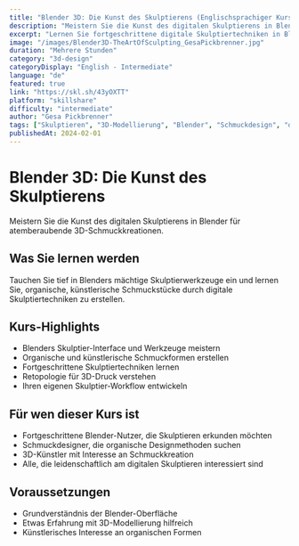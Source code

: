 ```yaml
---
title: "Blender 3D: Die Kunst des Skulptierens (Englischsprachiger Kurs)"
description: "Meistern Sie die Kunst des digitalen Skulptierens in Blender für atemberaubende 3D-Schmuckkreationen."
excerpt: "Lernen Sie fortgeschrittene digitale Skulptiertechniken in Blender für organische Schmuckdesigns."
image: "/images/Blender3D-TheArtOfSculpting_GesaPickbrenner.jpg"
duration: "Mehrere Stunden"
category: "3d-design"
categoryDisplay: "English - Intermediate"
language: "de"
featured: true
link: "https://skl.sh/43yOXTT"
platform: "skillshare"
difficulty: "intermediate"
author: "Gesa Pickbrenner"
tags: ["Skulptieren", "3D-Modellierung", "Blender", "Schmuckdesign", "digitale Kunst"]
publishedAt: 2024-02-01
---
```


# Blender 3D: Die Kunst des Skulptierens

Meistern Sie die Kunst des digitalen Skulptierens in Blender für atemberaubende 3D-Schmuckkreationen.

## Was Sie lernen werden

Tauchen Sie tief in Blenders mächtige Skulptierwerkzeuge ein und lernen Sie, organische, künstlerische Schmuckstücke durch digitale Skulptiertechniken zu erstellen.

## Kurs-Highlights

- Blenders Skulptier-Interface und Werkzeuge meistern
- Organische und künstlerische Schmuckformen erstellen
- Fortgeschrittene Skulptiertechniken lernen
- Retopologie für 3D-Druck verstehen
- Ihren eigenen Skulptier-Workflow entwickeln

## Für wen dieser Kurs ist

- Fortgeschrittene Blender-Nutzer, die Skulptieren erkunden möchten
- Schmuckdesigner, die organische Designmethoden suchen
- 3D-Künstler mit Interesse an Schmuckkreation
- Alle, die leidenschaftlich am digitalen Skulptieren interessiert sind

## Voraussetzungen

- Grundverständnis der Blender-Oberfläche
- Etwas Erfahrung mit 3D-Modellierung hilfreich
- Künstlerisches Interesse an organischen Formen